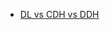 
+ [DL vs CDH vs DDH](https://crypto.stackexchange.com/questions/1493/what-is-the-relation-between-discrete-log-computational-diffie-hellman-and-deci)
